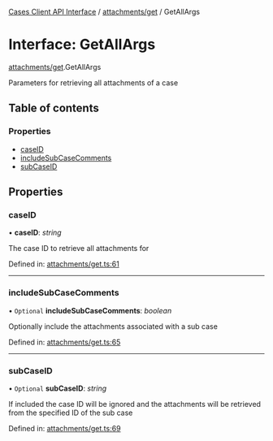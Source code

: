 [Cases Client API Interface](../cases_client_api.md) / [attachments/get](../modules/attachments_get.md) / GetAllArgs

# Interface: GetAllArgs

[attachments/get](../modules/attachments_get.md).GetAllArgs

Parameters for retrieving all attachments of a case

## Table of contents

### Properties

- [caseID](attachments_get.getallargs.md#caseid)
- [includeSubCaseComments](attachments_get.getallargs.md#includesubcasecomments)
- [subCaseID](attachments_get.getallargs.md#subcaseid)

## Properties

### caseID

• **caseID**: *string*

The case ID to retrieve all attachments for

Defined in: [attachments/get.ts:61](https://github.com/jonathan-buttner/kibana/blob/0e98e105663/x-pack/plugins/cases/server/client/attachments/get.ts#L61)

___

### includeSubCaseComments

• `Optional` **includeSubCaseComments**: *boolean*

Optionally include the attachments associated with a sub case

Defined in: [attachments/get.ts:65](https://github.com/jonathan-buttner/kibana/blob/0e98e105663/x-pack/plugins/cases/server/client/attachments/get.ts#L65)

___

### subCaseID

• `Optional` **subCaseID**: *string*

If included the case ID will be ignored and the attachments will be retrieved from the specified ID of the sub case

Defined in: [attachments/get.ts:69](https://github.com/jonathan-buttner/kibana/blob/0e98e105663/x-pack/plugins/cases/server/client/attachments/get.ts#L69)
